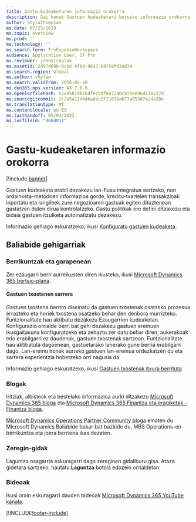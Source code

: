```yaml
---
title: Gastu-kudeaketaren informazio orokorra
description: Gai honek Gastuen kudeaketari buruzko informazio orokorra eta baliabide osagarrietarako estekak eskaintzen ditu. Gastuen kudeaketa erabil dezakezu lan-fluxu integratua sortzeko, non ordainketa-metodoen informazioa gorde, kreditu-txartelen transakzioak inportatu eta langileek zure negozioaren gastuak egiten dituztenean gastatzen duten dirua kontrolatzeko.
author: ShylaThompson
ms.date: 07/25/2019
ms.topic: overview
ms.prod: ''
ms.technology: ''
ms.search.form: TrvExpenseWorkspace
audience: Application User, IT Pro
ms.reviewer: johnmichalak
ms.assetid: 2d97d69b-9c08-4f0d-9637-68759fd34d34
ms.search.region: Global
ms.author: shylaw
ms.search.validFrom: 2016-02-28
ms.dyn365.ops.version: AX 7.0.0
ms.openlocfilehash: 93a8581db26dfecb9f847740c979e096dc3e227d
ms.sourcegitcommit: 2c2a5a11d446adec2f21030ab77a053d7e2da28e
ms.translationtype: MT
ms.contentlocale: eu-ES
ms.lasthandoff: 05/04/2022
ms.locfileid: "8684811"
---
```

# <a name="expense-management-overview"></a>Gastu-kudeaketaren informazio orokorra

[!include [banner](../includes/banner.md)]

Gastuen kudeaketa erabil dezakezu lan-fluxu integratua sortzeko, non ordainketa-metodoen informazioa gorde, kreditu-txartelen transakzioak inportatu eta langileek zure negozioaren gastuak egiten dituztenean gastatzen duten dirua kontrolatzeko. Gastu politikak ere defini ditzakezu eta bidaia gastuen itzulketa automatizatu dezakezu.

Informazio gehiago eskuratzeko, ikusi [Konfiguratu gastuen kudeaketa](plan-expense-management.md).

## <a name="additional-resources"></a>Baliabide gehigarriak

### <a name="whats-new-and-in-development"></a>Berrikuntzak eta garapenean

Zer ezaugarri berri aurreikusten diren ikusteko, ikusi [Microsoft Dynamics 365 bertsio-plana](/dynamics365/release-plans/).

#### <a name="expense-report-entry"></a>Gastuen txostenen sarrera

Gastuen txostena berriro diseinatu da gastuen txostenak osatzeko prozesua errazteko eta horiek txostena osatzeko behar den denbora murrizteko. Funtzionalitate hau aktibatu dezakezu Ezaugarrien kudeaketan. Konfigurazio orrialde berri bat gehi dezakezu gastuen eremuen ikusgaitasuna konfiguratzeko eta zehaztu zer datu behar diren, aukerakoak edo erabilgarri ez daudenak, gastuen txostenak sartzean. Funtzionalitate hau aktibatuta dagoenean, gastuetarako lanerako gune berria erabilgarri dago. Lan-eremu honek aurreko gastuen lan-eremua ordezkatzen du eta sarrera esperientzia hobetzeko orri nagusia da.

Informazio gehiago eskuratzeko, ikusi [Gastuen txostenak itxura berrituta](ExpenseWorkspaceNew.md).

### <a name="blogs"></a>Blogak

Iritziak, albisteak eta bestelako informazioa aurki ditzakezu [Microsoft Dynamics 365 bloga](https://community.dynamics.com/b/msftdynamicsblog?c=Enterprise) eta [Microsoft Dynamics 365 Finantza eta eragiketak - Finantza bloga](https://community.dynamics.com/365/financeandoperations/b/financials).

[Microsoft Dynamics Operations Partner Community bloga](https://community.dynamics.com/partner/b/operationspartnercommunityblog) ematen du Microsoft Dynamics Baliabide bakar bat bazkide du, MBS Operations-en berrikuntza eta joera berriena ikas dezaten.

### <a name="task-guides"></a>Zeregin-gidak

Laguntza osagarria eskuragarri dago zereginen gidaliburu gisa. Ataza gidetara sartzeko, hautatu **Laguntza** botoia edozein orrialdetan.

### <a name="videos"></a>Bideoak

Ikusi orain eskuragarri dauden bideoak [Microsoft Dynamics 365 YouTube kanala](https://www.youtube.com/channel/UCJGCg4rB3QSs8y_1FquelBQ).


[!INCLUDE[footer-include](../includes/footer-banner.md)]